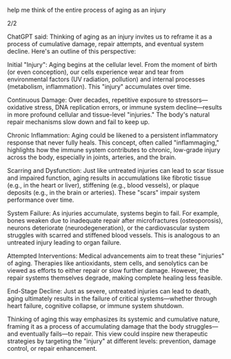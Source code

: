 help me think of the entire process of aging as an injury

2/2

ChatGPT said:
Thinking of aging as an injury invites us to reframe it as a process of cumulative damage, repair attempts, and eventual system decline. Here's an outline of this perspective:

Initial "Injury":
Aging begins at the cellular level. From the moment of birth (or even conception), our cells experience wear and tear from environmental factors (UV radiation, pollution) and internal processes (metabolism, inflammation). This "injury" accumulates over time.

Continuous Damage:
Over decades, repetitive exposure to stressors—oxidative stress, DNA replication errors, or immune system decline—results in more profound cellular and tissue-level "injuries." The body's natural repair mechanisms slow down and fail to keep up.

Chronic Inflammation:
Aging could be likened to a persistent inflammatory response that never fully heals. This concept, often called "inflammaging," highlights how the immune system contributes to chronic, low-grade injury across the body, especially in joints, arteries, and the brain.

Scarring and Dysfunction:
Just like untreated injuries can lead to scar tissue and impaired function, aging results in accumulations like fibrotic tissue (e.g., in the heart or liver), stiffening (e.g., blood vessels), or plaque deposits (e.g., in the brain or arteries). These "scars" impair system performance over time.

System Failure:
As injuries accumulate, systems begin to fail. For example, bones weaken due to inadequate repair after microfractures (osteoporosis), neurons deteriorate (neurodegeneration), or the cardiovascular system struggles with scarred and stiffened blood vessels. This is analogous to an untreated injury leading to organ failure.

Attempted Interventions:
Medical advancements aim to treat these "injuries" of aging. Therapies like antioxidants, stem cells, and senolytics can be viewed as efforts to either repair or slow further damage. However, the repair systems themselves degrade, making complete healing less feasible.

End-Stage Decline:
Just as severe, untreated injuries can lead to death, aging ultimately results in the failure of critical systems—whether through heart failure, cognitive collapse, or immune system shutdown.

Thinking of aging this way emphasizes its systemic and cumulative nature, framing it as a process of accumulating damage that the body struggles—and eventually fails—to repair. This view could inspire new therapeutic strategies by targeting the "injury" at different levels: prevention, damage control, or repair enhancement.